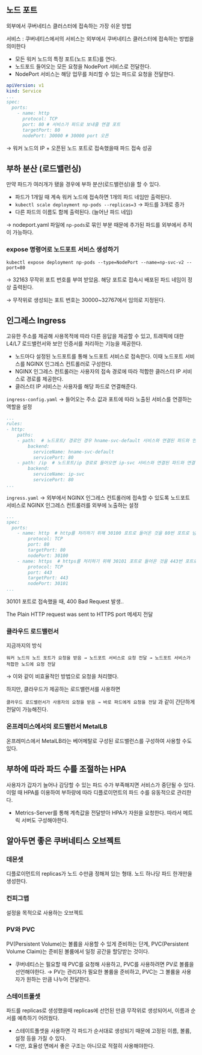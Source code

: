 ## 노드 포트

외부에서 쿠버네티스 클러스터에 접속하는 가장 쉬운 방법

서비스 : 쿠버네티스에서의 서비스는 외부에서 쿠버네티스 클러스터에 접속하는 방법을 의미한다

- 모든 워커 노드의 특정 포트(노드 포트)를 연다.
- 노드포드 들어오는 모든 요청을 NodePort 서비스로 전달한다.
- NodePort 서비스는 해당 업무를 처리할 수 있는 파드로 요청을 전달한다.

```yaml
apiVersion: v1
kind: Service
...
spec:
  ports:
    - name: http
      protocol: TCP
      port: 80 # 서비스가 파드로 보내줄 연결 포트
      targetPort: 80
      nodePort: 30000 # 30000 port 오픈
```

→ 워커 노드의 IP + 오픈된 노드 포트로 접속했을때 파드 접속 성공

## 부하 분산 (로드밸런싱)

만약 파드가 여러개가 됐을 경우에 부하 분산(로드밸런싱)을 할 수 있다.

- 파드가 1개일 때 계속 워커 노드에 접속하면 1개의 파드 네임만 출력된다.
- `kubectl scale deployment np-pods --replicas=3` → 파드를 3개로 증가
- 다른 파드의 이름도 함께 출력된다. (늘어난 파드 네임)

→ nodeport.yaml 파일에 `np-pods`로 묶인 부분 때문에 추가된 파드를 외부에서 추적이 가능하다.

### expose 명령어로 노드포트 서비스 생성하기

`kubectl expose deployment np-pods --type=NodePort --name=np-svc-v2 --port=80`

→ 32163 무작위 포트 번호를 부여 받았음. 해당 포트로 접속시 배포된 파드 네임이 정상 출력된다.

→ 무작위로 생성되는 포트 번호는 30000~32767에서 임의로 지정된다.

## 인그레스 Ingress

고유한 주소를 제공해 사용목적에 따라 다른 응답을 제공할 수 있고, 트래픽에 대한 L4/L7 로드밸런서와 보안 인증서를 처리하는 기능을 제공한다.

- 노드마다 설정된 노드포트를 통해 노드포트 서비스로 접속한다. 이때 노드포트 서비스를 NGINX 인그레스 컨트롤러로 구성한다.
- NGINX 인그레스 컨트롤러는 사용자의 접속 경로에 따라 적합한 클러스터 IP 서비스로 경로를 제공한다.
- 클러스터 IP 서비스는 사용자를 해당 파드로 연결해준다.

`ingress-config.yaml` → 들어오는 주소 값과 포트에 따라 노출된 서비스를 연결하는 역할을 설정

```yaml
...
rules:
- http:
    paths:
    - path:  # 노드포트/ 경로인 경우 hname-svc-default 서비스와 연결된 파드와 연결
        backend:
          serviceName: hname-svc-default
          servicePort: 80
    - path: /ip  # 노드포트/ip 경로로 들어오면 ip-svc 서비스와 연결된 파드와 연결
        backend:
          serviceName: ip-svc
          servicePort: 80
...
```

`ingress.yaml` → 외부에서 NGINX 인그레스 컨트롤러에 접속할 수 있도록 노드포트 서비스로 NGINX 인그레스 컨트롤러를 외부에 노출하는 설정

```yaml
...
spec:
  ports:
    - name: http  # http를 처리하기 위해 30100 포트로 들어온 것을 80번 포트로 넘긴다.
        protocol: TCP
        port: 80
        targetPort: 80
        nodePort: 30100
    - name: https  # https를 처리하기 위해 30101 포트로 들어온 것을 443번 포트로 넘긴다.
        protocol: TCP
        port: 443
        targetPort: 443
        nodePort: 30101
...
```

30101 포트로 접속했을 때, 400 Bad Request 발생..

The Plain HTTP request was sent to HTTPS port 메세지 전달

### 클라우드 로드밸런서

지금까지의 방식

`워커 노드의 노드 포트가 요청을 받음 → 노드포트 서비스로 요청 전달 → 노드포트 서비스가 적합한 노드에 요청 전달` 

→ 이와 같이 비효율적인 방법으로 요청을 처리했다.

하지만, 클라우드가 제공하는 로드밸런서를 사용하면 

`클라우드 로드밸런서가 사용자의 요청을 받음 → 바로 파드에게 요청을 전달` 과 같이 간단하게 전달이 가능해진다.

### 온프레미스에서의 로드밸런서 MetalLB

온프레미스에서 MetalLB라는 베어메탈로 구성된 로드밸런스를 구성하여 사용할 수도 있다.

## 부하에 따라 파드 수를 조절하는 HPA

사용자가 갑자기 늘어나 감당할 수 있는 파드 수가 부족해지면 서비스가 중단될 수 있다. 이럴 때 HPA를 이용하여 부하량에 따라 디플로이먼트의 파드 수를 유동적으로 관리한다.

- Metrics-Server를 통해 계측값을 전달받아 HPA가 자원을 요청한다. 따라서 메트릭 서버도 구성해야한다.

## 알아두면 좋은 쿠버네티스 오브젝트

### 데몬셋

디플로이먼트의 replicas가 노드 수만큼 정해져 있는 형태. 노드 하나당 파드 한개만을 생성한다.

### 컨피그맵

설정을 목적으로 사용하는 오브젝트

### PV와 PVC

PV(Persistent Volume)는 볼륨을 사용할 수 있게 준비하는 단계, PVC(Persistent Volume Claim)는 준비된 볼륨에서 일정 공간을 할당받는 것이다.

- 쿠버네티스는 필요할 때 PVC를 요청해 사용하고, PVC를 사용하려면 PV로 볼륨을 선언해야한다.
→ PV는 관리자가 필요한 볼륨을 준비하고, PVC는 그 볼륨을 사용자가 원하는 만큼 나누어 전달한다.

### 스테이트풀셋

파드를 replicas로 생성했을때 replicas에 선언된 만큼 무작위로 생성되어서, 이름과 순서를 예측하기 어려웠다.

- 스테이트풀셋을 사용하면 각 파드가 순서대로 생성되기 때문에 고정된 이름, 볼륨, 설정 등을 가질 수 있다.
- 다만, 효율성 면에서 좋은 구조는 아니므로 적절히 사용해야한다.
